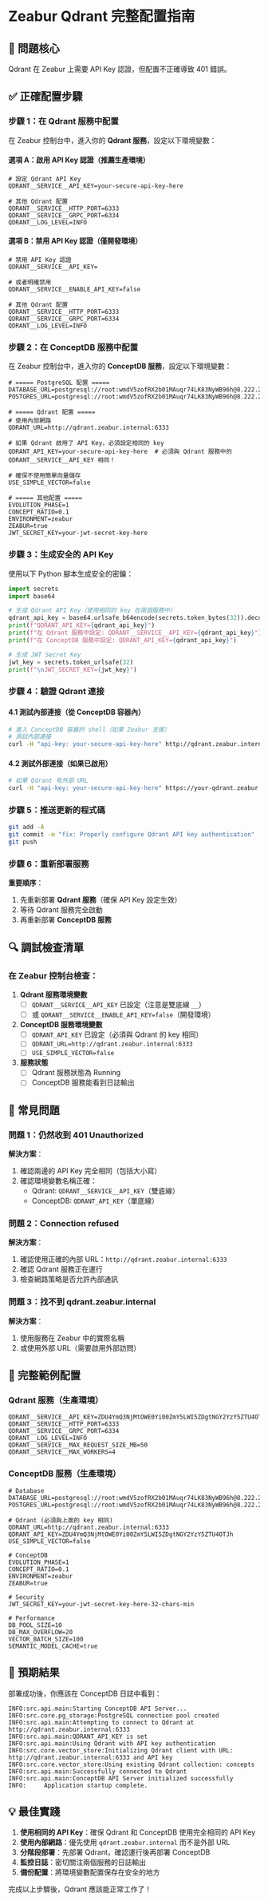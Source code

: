 # Zeabur Qdrant 完整配置指南

## 🎯 問題核心
Qdrant 在 Zeabur 上需要 API Key 認證，但配置不正確導致 401 錯誤。

## ✅ 正確配置步驟

### 步驟 1：在 Qdrant 服務中配置

在 Zeabur 控制台中，進入你的 **Qdrant 服務**，設定以下環境變數：

#### 選項 A：啟用 API Key 認證（推薦生產環境）
```env
# 設定 Qdrant API Key
QDRANT__SERVICE__API_KEY=your-secure-api-key-here

# 其他 Qdrant 配置
QDRANT__SERVICE__HTTP_PORT=6333
QDRANT__SERVICE__GRPC_PORT=6334
QDRANT__LOG_LEVEL=INFO
```

#### 選項 B：禁用 API Key 認證（僅開發環境）
```env
# 禁用 API Key 認證
QDRANT__SERVICE__API_KEY=

# 或者明確禁用
QDRANT__SERVICE__ENABLE_API_KEY=false

# 其他 Qdrant 配置
QDRANT__SERVICE__HTTP_PORT=6333
QDRANT__SERVICE__GRPC_PORT=6334
QDRANT__LOG_LEVEL=INFO
```

### 步驟 2：在 ConceptDB 服務中配置

在 Zeabur 控制台中，進入你的 **ConceptDB 服務**，設定以下環境變數：

```env
# ===== PostgreSQL 配置 =====
DATABASE_URL=postgresql://root:wmdV5zofRX2b01MAuqr74LK83NyWB96h@8.222.255.146:30451/zeabur
POSTGRES_URL=postgresql://root:wmdV5zofRX2b01MAuqr74LK83NyWB96h@8.222.255.146:30451/zeabur

# ===== Qdrant 配置 =====
# 使用內部網路
QDRANT_URL=http://qdrant.zeabur.internal:6333

# 如果 Qdrant 啟用了 API Key，必須設定相同的 key
QDRANT_API_KEY=your-secure-api-key-here  # 必須與 Qdrant 服務中的 QDRANT__SERVICE__API_KEY 相同！

# 確保不使用簡單向量儲存
USE_SIMPLE_VECTOR=false

# ===== 其他配置 =====
EVOLUTION_PHASE=1
CONCEPT_RATIO=0.1
ENVIRONMENT=zeabur
ZEABUR=true
JWT_SECRET_KEY=your-jwt-secret-key-here
```

### 步驟 3：生成安全的 API Key

使用以下 Python 腳本生成安全的密鑰：

```python
import secrets
import base64

# 生成 Qdrant API Key（使用相同的 key 在兩個服務中）
qdrant_api_key = base64.urlsafe_b64encode(secrets.token_bytes(32)).decode('utf-8')
print(f"QDRANT_API_KEY={qdrant_api_key}")
print(f"在 Qdrant 服務中設定: QDRANT__SERVICE__API_KEY={qdrant_api_key}")
print(f"在 ConceptDB 服務中設定: QDRANT_API_KEY={qdrant_api_key}")

# 生成 JWT Secret Key
jwt_key = secrets.token_urlsafe(32)
print(f"\nJWT_SECRET_KEY={jwt_key}")
```

### 步驟 4：驗證 Qdrant 連接

#### 4.1 測試內部連接（從 ConceptDB 容器內）
```bash
# 進入 ConceptDB 容器的 shell（如果 Zeabur 支援）
# 測試內部連接
curl -H "api-key: your-secure-api-key-here" http://qdrant.zeabur.internal:6333/health
```

#### 4.2 測試外部連接（如果已啟用）
```bash
# 如果 Qdrant 有外部 URL
curl -H "api-key: your-secure-api-key-here" https://your-qdrant.zeabur.app/health
```

### 步驟 5：推送更新的程式碼

```bash
git add -A
git commit -m "fix: Properly configure Qdrant API key authentication"
git push
```

### 步驟 6：重新部署服務

**重要順序**：
1. 先重新部署 **Qdrant 服務**（確保 API Key 設定生效）
2. 等待 Qdrant 服務完全啟動
3. 再重新部署 **ConceptDB 服務**

## 🔍 調試檢查清單

### 在 Zeabur 控制台檢查：

1. **Qdrant 服務環境變數**
   - [ ] `QDRANT__SERVICE__API_KEY` 已設定（注意是雙底線 `__`）
   - [ ] 或 `QDRANT__SERVICE__ENABLE_API_KEY=false`（開發環境）

2. **ConceptDB 服務環境變數**
   - [ ] `QDRANT_API_KEY` 已設定（必須與 Qdrant 的 key 相同）
   - [ ] `QDRANT_URL=http://qdrant.zeabur.internal:6333`
   - [ ] `USE_SIMPLE_VECTOR=false`

3. **服務狀態**
   - [ ] Qdrant 服務狀態為 Running
   - [ ] ConceptDB 服務能看到日誌輸出

## 🚨 常見問題

### 問題 1：仍然收到 401 Unauthorized
**解決方案**：
1. 確認兩邊的 API Key 完全相同（包括大小寫）
2. 確認環境變數名稱正確：
   - Qdrant: `QDRANT__SERVICE__API_KEY`（雙底線）
   - ConceptDB: `QDRANT_API_KEY`（單底線）

### 問題 2：Connection refused
**解決方案**：
1. 確認使用正確的內部 URL：`http://qdrant.zeabur.internal:6333`
2. 確認 Qdrant 服務正在運行
3. 檢查網路策略是否允許內部通訊

### 問題 3：找不到 qdrant.zeabur.internal
**解決方案**：
1. 使用服務在 Zeabur 中的實際名稱
2. 或使用外部 URL（需要啟用外部訪問）

## 📝 完整範例配置

### Qdrant 服務（生產環境）
```env
QDRANT__SERVICE__API_KEY=ZDU4YmQ3NjMtOWE0Yi00ZmY5LWI5ZDgtNGY2YzY5ZTU4OTJh
QDRANT__SERVICE__HTTP_PORT=6333
QDRANT__SERVICE__GRPC_PORT=6334
QDRANT__LOG_LEVEL=INFO
QDRANT__SERVICE__MAX_REQUEST_SIZE_MB=50
QDRANT__SERVICE__MAX_WORKERS=4
```

### ConceptDB 服務（生產環境）
```env
# Database
DATABASE_URL=postgresql://root:wmdV5zofRX2b01MAuqr74LK83NyWB96h@8.222.255.146:30451/zeabur
POSTGRES_URL=postgresql://root:wmdV5zofRX2b01MAuqr74LK83NyWB96h@8.222.255.146:30451/zeabur

# Qdrant (必須與上面的 key 相同)
QDRANT_URL=http://qdrant.zeabur.internal:6333
QDRANT_API_KEY=ZDU4YmQ3NjMtOWE0Yi00ZmY5LWI5ZDgtNGY2YzY5ZTU4OTJh
USE_SIMPLE_VECTOR=false

# ConceptDB
EVOLUTION_PHASE=1
CONCEPT_RATIO=0.1
ENVIRONMENT=zeabur
ZEABUR=true

# Security
JWT_SECRET_KEY=your-jwt-secret-key-here-32-chars-min

# Performance
DB_POOL_SIZE=10
DB_MAX_OVERFLOW=20
VECTOR_BATCH_SIZE=100
SEMANTIC_MODEL_CACHE=true
```

## 🎯 預期結果

部署成功後，你應該在 ConceptDB 日誌中看到：
```
INFO:src.api.main:Starting ConceptDB API Server...
INFO:src.core.pg_storage:PostgreSQL connection pool created
INFO:src.api.main:Attempting to connect to Qdrant at http://qdrant.zeabur.internal:6333
INFO:src.api.main:QDRANT_API_KEY is set
INFO:src.api.main:Using Qdrant with API key authentication
INFO:src.core.vector_store:Initializing Qdrant client with URL: http://qdrant.zeabur.internal:6333 and API key
INFO:src.core.vector_store:Using existing Qdrant collection: concepts
INFO:src.api.main:Successfully connected to Qdrant
INFO:src.api.main:ConceptDB API Server initialized successfully
INFO:     Application startup complete.
```

## 💡 最佳實踐

1. **使用相同的 API Key**：確保 Qdrant 和 ConceptDB 使用完全相同的 API Key
2. **使用內部網路**：優先使用 `qdrant.zeabur.internal` 而不是外部 URL
3. **分階段部署**：先部署 Qdrant，確認運行後再部署 ConceptDB
4. **監控日誌**：密切關注兩個服務的日誌輸出
5. **備份配置**：將環境變數配置保存在安全的地方

完成以上步驟後，Qdrant 應該能正常工作了！
